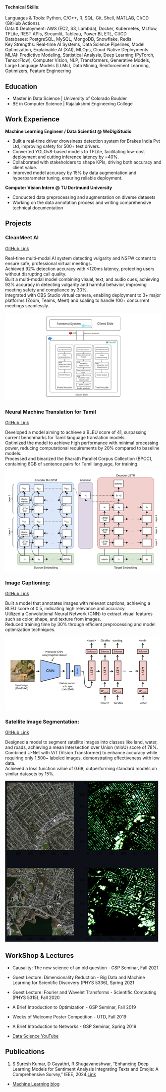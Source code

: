 

#### Technical Skills: <br />
Languages & Tools:  Python, C/C++, R, SQL, Git, Shell, MATLAB, CI/CD (GitHub Actions).<br />
Data & Deployment: AWS (EC2, S3, Lambda), Docker, Kubernetes, MLflow, TFLite, REST APIs, Streamlit, Tableau, Power BI, ETL, CI/CD<br />
Databases:  PostgreSQL, MySQL, MongoDB, Snowflake, Redis<br />
Key Strengths: Real-time AI Systems, Data Science Pipelines, Model Optimization, Explainable AI (XAI), MLOps, Cloud-Native Deployments.<br />
ML/AI: Predictive Modeling, Statistical Analysis, Deep Learning (PyTorch, TensorFlow), Computer Vision, NLP, Transformers, Generative Models, Large Language Models (LLMs), Data Mining, Reinforcement Learning, Optimizers, Feature Engineering <br />



## Education
- Master in Data Science | University of Colorado Boulder  
- BE in Computer Science | Rajalakshmi Engineering College 

## Work Experience
**Machine Learning Engineer / Data Scientist @ WeDigiStudio**
- Built a real-time driver drowsiness detection system for Brakes India Pvt Ltd, improving safety for 500+ test drivers.
- Converted YOLOv8-based models to TFLite,  facilitating low-cost deployment and cutting inference latency by ~40%.
- Collaborated with stakeholders to shape KPIs, driving both accuracy and client value.
- Improved model accuracy by 15% by data augmentation and hyperparameter tuning, ensuring reliable deployment.



**Computer Vision Intern  @ TU Dortmund University**
- Conducted data preprocessing and augmentation on diverse datasets
- Working on the data annotation process and writing comprehensive technical documentation 


## Projects
### CleanMeet AI
[GitHub Link](https://github.com/NickStrain/CleanMeetAI)

Real-time multi-modal AI system detecting vulgarity and NSFW content to ensure safe, professional virtual meetings.<br />
Achieved 92% detection accuracy with <120ms latency, protecting users without disrupting call quality. <br />
Built a multi-modal model combining visual, text, and audio cues, achieving 92% accuracy in detecting vulgarity and harmful behavior, improving meeting safety and compliance by 30%.<br />
Integrated with OBS Studio virtual camera, enabling deployment to 3+ major platforms (Zoom, Teams, Meet) and scaling to handle 100+ concurrent meetings seamlessly. <br />

![EEG Band Discovery](assests/cleanmeet_AI.jpeg)
### Neural Machine Translation for Tamil
[GitHub Link](https://github.com/NickStrain/Machine-Translation)

Developed a model aiming to achieve a BLEU score of 41, surpassing current benchmarks for Tamil language translation models.<br />
Optimized the model to achieve high performance with minimal processing power, reducing computational requirements by 20% compared to baseline models.<br />
Processed and binarized the Bharath Parallel Corpus Collection (BPCC), containing 8GB of sentence pairs for Tamil language, for training.<br />


![EEG Band Discovery](assests/Neural_MT.png)

### Image Captioning: 
[GitHub Link](https://github.com/NickStrain/Image-Captioning.git)

Built a model that annotates images with relevant captions, achieving a BLEU score of 0.5, indicating high relevance and accuracy.<br />
Utilized a Convolutional Neural Network (CNN) to extract visual features such as color, shape, and texture from images.<br />
Reduced training time by 30% through efficient preprocessing and model optimization techniques.<br />


![Bike Study](assests/Image_caption.png)

### Satellite Image Segmentation: 
[GitHub Link](https://github.com/NickStrain/Image-Captioning.git)

Designed a model to segment satellite images into classes like land, water, and roads, achieving a mean Intersection over Union (mIoU) score of 78%.<br />
Combined U-Net with ViT (Vision Transformer) to enhance accuracy while requiring only 1,500~ labeled images, demonstrating effectiveness with low data.<br />
Achieved a loss function value of 0.68, outperforming standard models on similar datasets by 15%.<br />


![Bike Study](assests/sat_image.png)


## WorkShop & Lectures
- Causality: The new science of an old question - GSP Seminar, Fall 2021
- Guest Lecture: Dimensionality Reduction - Big Data and Machine Learning for Scientific Discovery (PHYS 5336), Spring 2021
- Guest Lecture: Fourier and Wavelet Transforms - Scientific Computing (PHYS 5315), Fall 2020
- A Brief Introduction to Optimization - GSP Seminar, Fall 2019
- Weeks of Welcome Poster Competition - UTD, Fall 2019
- A Brief Introduction to Networks - GSP Seminar, Spring 2019

- [Data Science YouTube](https://www.youtube.com/channel/UCa9gErQ9AE5jT2DZLjXBIdA)

## Publications
1. S Suresh Kumar, D Gayathri, R Shugavaneshwar, "Enhancing Deep Learning Models for Sentiment Analysis Integrating Texts and Emojis: A Comprehensive Survey," IEEE, 2024.[Link](https://ieeexplore.ieee.org/document/10544333) 


- [Machine Learning blog]()

